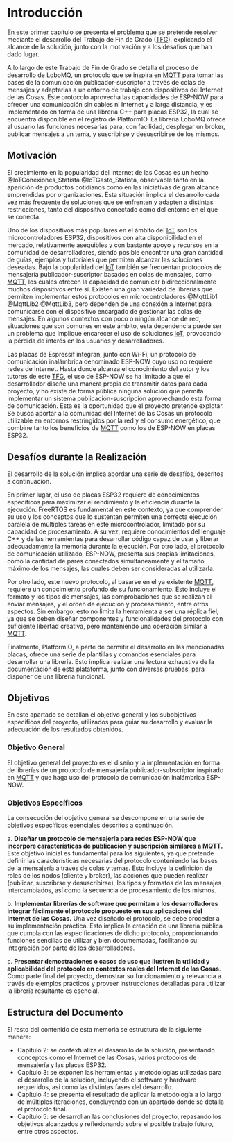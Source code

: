# Introducción 

En este primer capítulo se presenta el problema que se pretende resolver mediante el desarrollo del Trabajo de Fin de Grado ([TFG](#TFG)), explicando el alcance de la solución, junto con la motivación y a los desafíos que han dado lugar.

A lo largo de este Trabajo de Fin de Grado se detalla el proceso de desarrollo de LoboMQ, un protocolo que se inspira en [MQTT](#MQTT) para tomar las bases de la comunicación publicador-suscriptor a través de colas de mensajes y adaptarlas a un entorno de trabajo con dispositivos del Internet de las Cosas. Este protocolo aprovecha las capacidades de ESP-NOW para ofrecer una comunicación sin cables ni Internet y a larga distancia, y es implementado en forma de una librería C++ para placas ESP32, la cual se encuentra disponible en el registro de PlatformIO. La librería LoboMQ ofrece al usuario las funciones necesarias para, con facilidad, desplegar un broker, publicar mensajes a un tema, y suscribirse y desuscribirse de los mismos.

## Motivación

El crecimiento en la popularidad del Internet de las Cosas es un hecho @IoTConexiones_Statista @IoTGasto_Statista, observable tanto en la aparición de productos cotidianos como en las iniciativas de gran alcance emprendidas por organizaciones. Esta situación implica el desarrollo cada vez más frecuente de soluciones que se enfrenten y adapten a distintas restricciones, tanto del dispositivo conectado como del entorno en el que se conecta.

Uno de los dispositivos más populares en el ámbito del [IoT](#IoT) son los microcontroladores ESP32, dispositivos con alta disponibilidad en el mercado, relativamente asequibles y con bastante apoyo y recursos en la comunidad de desarrolladores, siendo posible encontrar una gran cantidad de guías, ejemplos y tutoriales que permiten alcanzar las soluciones deseadas. Bajo la popularidad del [IoT](#IoT) también se frecuentan protocolos de mensajería publicador-suscriptor basados en colas de mensajes, como [MQTT](#MQTT), los cuales ofrecen la capacidad de comunicar bidireccionalmente muchos dispositivos entre sí. Existen una gran variedad de librerías que permiten implementar estos protocolos en microcontroladores @MqttLib1 @MqttLib2 @MqttLib3, pero dependen de una conexión a Internet para comunicarse con el dispositivo encargado de gestionar las colas de mensajes. En algunos contextos con poco o ningún alcance de red, situaciones que son comunes en este ámbito, esta dependencia puede ser un problema que implique encarecer el uso de soluciones [IoT](#IoT), provocando la pérdida de interés en los usuarios y desarrolladores.

Las placas de Espressif integran, junto con Wi-Fi, un protocolo de comunicación inalámbrica denominado ESP-NOW cuyo uso no requiere redes de Internet. Hasta donde alcanza el conocimiento del autor y los tutores de este [TFG](#TFG), el uso de ESP-NOW se ha limitado a que el desarrollador diseñe una manera propia de transmitir datos para cada proyecto, y no existe de forma pública ninguna solución que permita implementar un sistema publicación-suscripción aprovechando esta forma de comunicación. Esta es la oportunidad que el proyecto pretende explotar. Se busca aportar a la comunidad del Internet de las Cosas un protocolo utilizable en entornos restringidos por la red y el consumo energético, que combine tanto los beneficios de [MQTT](#MQTT) como los de ESP-NOW en placas ESP32.

## Desafíos durante la Realización

El desarrollo de la solución implica abordar una serie de desafíos, descritos a continuación.

En primer lugar, el uso de placas ESP32 requiere de conocimientos específicos para maximizar el rendimiento y la eficiencia durante la ejecución. FreeRTOS es fundamental en este contexto, ya que comprender su uso y los conceptos que lo sustentan permiten una correcta ejecución paralela de múltiples tareas en este microcontrolador, limitado por su capacidad de procesamiento. A su vez, requiere conocimientos del lenguaje C++ y de las herramientas para desarrollar código capaz de usar y liberar adecuadamente la memoria durante la ejecución. Por otro lado, el protocolo de comunicación utilizado, ESP-NOW, presenta sus propias limitaciones, como la cantidad de pares conectados simultáneamente y el tamaño máximo de los mensajes, las cuales deben ser consideradas al utilizarla.

Por otro lado, este nuevo protocolo, al basarse en el ya existente [MQTT](#MQTT), requiere un conocimiento profundo de su funcionamiento. Esto incluye el formato y los tipos de mensajes, las comprobaciones que se realizan al enviar mensajes, y el orden de ejecución y procesamiento, entre otros aspectos. Sin embargo, esto no limita la herramienta a ser una réplica fiel, ya que se deben diseñar componentes y funcionalidades del protocolo con suficiente libertad creativa, pero manteniendo una operación similar a [MQTT](#MQTT).

Finalmente, PlatformIO, a parte de permitir el desarrollo en las mencionadas placas, ofrece una serie de plantillas y comandos esenciales para desarrollar una librería. Esto implica realizar una lectura exhaustiva de la documentación de esta plataforma, junto con diversas pruebas, para disponer de una librería funcional.

## Objetivos

En este apartado se detallan el objetivo general y los subobjetivos específicos del proyecto, utilizados para guiar su desarrollo y evaluar la adecuación de los resultados obtenidos.

### Objetivo General

El objetivo general del proyecto es el diseño y la implementación en forma de librerías de un protocolo de mensajería publicador-subscriptor inspirado en [MQTT](#MQTT) y que haga uso del protocolo de comunicación inalámbrica ESP-NOW.

### Objetivos Específicos

La consecución del objetivo general se descompone en una serie de objetivos específicos esenciales descritos a continuación.

a. **Diseñar un protocolo de mensajería para redes ESP-NOW que incorpore características de publicación y suscripción similares a [MQTT](#MQTT).** Este objetivo inicial es fundamental para los siguientes, ya que pretende definir las características necesarias del protocolo conteniendo las bases de la mensajería a través de colas y temas. Esto incluye la definición de roles de los nodos (cliente y broker), las acciones que pueden realizar (publicar, suscribrse y desuscribirse), los tipos y formatos de los mensajes intercambiados, así como la secuencia de procesamiento de los mismos.

b. **Implementar librerías de software que permitan a los desarrolladores integrar fácilmente el protocolo propuesto en sus aplicaciones del Internet de las Cosas.** Una vez diseñado el protocolo, se debe proceder a su implementación práctica. Esto implica la creación de una librería pública que cumpla con las especificaciones de dicho protocolo, proporcionando funciones sencillas de utilizar y bien documentadas, facilitando su integración por parte de los desarrolladores.

c. **Presentar demostraciones o casos de uso que ilustren la utilidad y aplicabilidad del protocolo en contextos reales del Internet de las Cosas**. Como parte final del proyecto, demostrar su funcionamiento y relevancia a través de ejemplos prácticos y proveer instrucciones detalladas para utilizar la librería resultante es esencial.

## Estructura del Documento

El resto del contenido de esta memoria se estructura de la siguiente manera:

- Capítulo 2: se contextualiza el desarrollo de la solución, presentando conceptos como el Internet de las Cosas, varios protocolos de mensajería y las placas ESP32.
- Capítulo 3: se exponen las herramientas y metodologías utilizadas para el desarrollo de la solución, incluyendo el software y hardware requeridos, así como las distintas fases del desarrollo.
- Capítulo 4: se presenta el resultado de aplicar la metodología a lo largo de múltiples iteraciones, concluyendo con un apartado donde se detalla el protocolo final.
- Capítulo 5: se desarrollan las conclusiones del proyecto, repasando los objetivos alcanzados y reflexionando sobre el posible trabajo futuro, entre otros aspectos.
